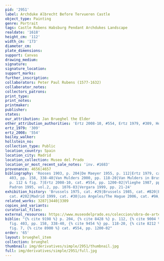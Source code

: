 ```yaml
---
pid: '2951'
label: Archduke Albrecht Before Tervueren Castle
object_type: Painting
genre: Portrait
tags: Castle Rubens Habsburg Pendant Archdukes Landscape
realdate: '1618'
height_cm: '112'
width_cm: '173'
diameter_cm: 
plate_dimensions: 
support: Canvas
drawing_medium: 
signature: 
signature_location: 
support_marks: 
further_inscription: 
collaborators: Peter Paul Rubens (1577-1632)
collaborator_notes: 
collectors_patrons: 
print_type: 
print_notes: 
printmaker: 
publisher: 
states: 
our_attribution: Jan Brueghel the Elder
other_attribution_authorities: 'Ertz 2008-10, #554, Ertz 1979, #309, Honig database'
ertz_1979: '309'
ertz_2008: '554'
bailey_walker: 
hollstein_no: 
collection_type: Public
location_country: Spain
location_city: Madrid
location_collection: Museo del Prado
location_or_most_recent_sale_notes: 'inv. #1683'
provenance: 4656|4657
bibliography: 'Rooses 1903, p. 204|De Maeyer 1955, p. 112|Ertz 1979, cat. #309, fig.
  403, pp. 158, 338-40|Van Mulders 2000, pp. 118-20|Van Mulders in Brussels 2007,
  p. 112 & fig. 7|Ertz 2008-10, cat. #554, pp. 1200-02|Vlieghe 1987, pp. 43-45|Diaz
  Padron 1995, vol.2, pp. 1076-83|Vergara 1999, pp. 21-24'
exhibition_history: 'Brussels 1975, cat. #29|Brussels 1985, cat. #B20|Brussels 1998,
  cat. #202|Madrid 1999, cat. #30|Los Angeles/The Hague 2006, cat. #9A, pp. 100-107'
related_works: 3287|3440|3309
copies_and_variants: 
curatorial_files: 
external_resources: https://www.museodelprado.es/coleccion/obra-de-arte/el-archiduque-alberto-de-austria/36dba607-3137-455f-9d0d-2b7d3b3a1c1b
biblio: "{% cite 9198 %} p. 204, {% cite 8428 %} p. 112, {% cite 9004 %} cat. #309,
  fig. 403, pp. 158, 338-40, {% cite 9454 %} pp. 118-20, {% cite 8212 %} p. 112 &
  fig. 7, {% cite 8900 %} cat. #554, pp. 1200-02"
order: '65'
layout: brueghel_item
collection: brueghel
thumbnail: img/derivatives/simple/2951/thumbnail.jpg
full: img/derivatives/simple/2951/full.jpg
---
```

